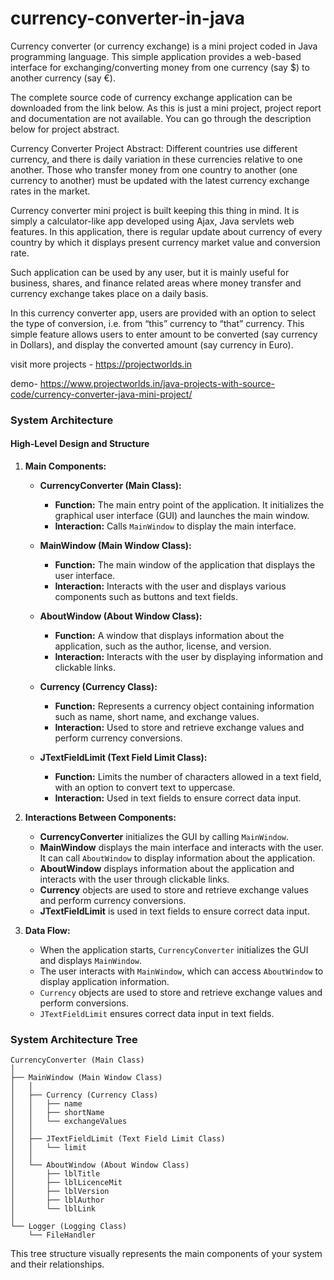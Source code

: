 # currency-converter-in-java


Currency converter (or currency exchange) is a mini project coded in Java programming language. This simple application provides a web-based interface for exchanging/converting money from one currency (say $) to another currency (say €).

The complete source code of currency exchange application can be downloaded from the link below. As this is just a mini project, project report and documentation are not available. You can go through the description below for project abstract.

Currency Converter Project Abstract:
Different countries use different currency, and there is daily variation in these currencies relative to one another. Those who transfer money from one country to another (one currency to another) must be updated with the latest currency exchange rates in the market.

Currency converter mini project is built keeping this thing in mind. It is simply a calculator-like app developed using Ajax, Java servlets web features. In this application, there is regular update about currency of every country by which it displays present currency market value and conversion rate.

Such application can be used by any user, but it is mainly useful for business, shares, and finance related areas where money transfer and currency exchange takes place on a daily basis.

In this currency converter app, users are provided with an option to select the type of conversion, i.e. from “this” currency to “that” currency. This simple feature allows users to enter amount to be converted (say currency in Dollars), and display the converted amount (say currency in Euro).



visit more projects - https://projectworlds.in

demo- https://www.projectworlds.in/java-projects-with-source-code/currency-converter-java-mini-project/


### System Architecture

#### High-Level Design and Structure

1. **Main Components:**
   - **CurrencyConverter (Main Class):**
     - **Function:** The main entry point of the application. It initializes the graphical user interface (GUI) and launches the main window.
     - **Interaction:** Calls `MainWindow` to display the main interface.

   - **MainWindow (Main Window Class):**
     - **Function:** The main window of the application that displays the user interface.
     - **Interaction:** Interacts with the user and displays various components such as buttons and text fields.

   - **AboutWindow (About Window Class):**
     - **Function:** A window that displays information about the application, such as the author, license, and version.
     - **Interaction:** Interacts with the user by displaying information and clickable links.

   - **Currency (Currency Class):**
     - **Function:** Represents a currency object containing information such as name, short name, and exchange values.
     - **Interaction:** Used to store and retrieve exchange values and perform currency conversions.

   - **JTextFieldLimit (Text Field Limit Class):**
     - **Function:** Limits the number of characters allowed in a text field, with an option to convert text to uppercase.
     - **Interaction:** Used in text fields to ensure correct data input.

2. **Interactions Between Components:**
   - **CurrencyConverter** initializes the GUI by calling `MainWindow`.
   - **MainWindow** displays the main interface and interacts with the user. It can call `AboutWindow` to display information about the application.
   - **AboutWindow** displays information about the application and interacts with the user through clickable links.
   - **Currency** objects are used to store and retrieve exchange values and perform currency conversions.
   - **JTextFieldLimit** is used in text fields to ensure correct data input.

3. **Data Flow:**
   - When the application starts, `CurrencyConverter` initializes the GUI and displays `MainWindow`.
   - The user interacts with `MainWindow`, which can access `AboutWindow` to display application information.
   - `Currency` objects are used to store and retrieve exchange values and perform conversions.
   - `JTextFieldLimit` ensures correct data input in text fields.

### System Architecture Tree

```
CurrencyConverter (Main Class)
│
├── MainWindow (Main Window Class)
│   │
│   ├── Currency (Currency Class)
│   │   ├── name
│   │   ├── shortName
│   │   └── exchangeValues
│   │
│   ├── JTextFieldLimit (Text Field Limit Class)
│   │   └── limit
│   │
│   └── AboutWindow (About Window Class)
│       ├── lblTitle
│       ├── lblLicenceMit
│       ├── lblVersion
│       ├── lblAuthor
│       └── lblLink
│
└── Logger (Logging Class)
    └── FileHandler
```

This tree structure visually represents the main components of your system and their relationships.
